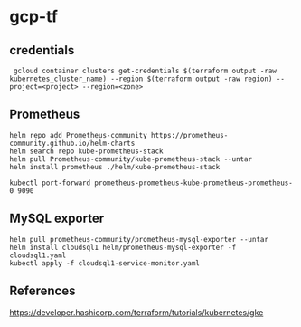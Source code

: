 # gcp-tf

## credentials

```
 gcloud container clusters get-credentials $(terraform output -raw kubernetes_cluster_name) --region $(terraform output -raw region) --project=<project> --region=<zone>
```

## Prometheus

```
helm repo add Prometheus-community https://prometheus-community.github.io/helm-charts
helm search repo kube-prometheus-stack
helm pull Prometheus-community/kube-prometheus-stack --untar
helm install prometheus ./helm/kube-prometheus-stack

kubectl port-forward prometheus-prometheus-kube-prometheus-prometheus-0 9090

```

## MySQL exporter

```
helm pull prometheus-community/prometheus-mysql-exporter --untar
helm install cloudsql1 helm/prometheus-mysql-exporter -f cloudsql1.yaml
kubectl apply -f cloudsql1-service-monitor.yaml
```

## References

https://developer.hashicorp.com/terraform/tutorials/kubernetes/gke

